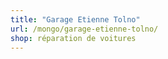 ```yaml
---
title: "Garage Etienne Tolno"
url: /mongo/garage-etienne-tolno/
shop: réparation de voitures
---
```

